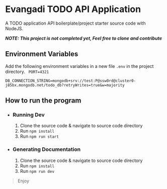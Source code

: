 # Evangadi TODO API Application 

A TODO application API boilerplate/project starter source code with NodeJS.

*__NOTE: This project is not completed yet, Feel free to clone and contribute__*

## Environment Variables
Add the following environment variables in a new file `.env` in the project directory.
`
PORT=4321`

`DB_CONNECTION_STRING=mongodb+srv://test:P@ssw0rd@cluster0-j85bx.mongodb.net/todo_db?retryWrites=true&w=majority
`

## How to run the program

- ### Running Dev
    1. Clone the source code & navigate to source code directory
    2. Run `npm install`
    3. Run `npm run start`

- ### Generating Documentation
    1. Clone the source code & navigate to source code directory
    2. Run `npm install`
    2. Run `npm run dev`

> Enjoy
